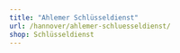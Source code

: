 ```yaml
---
title: "Ahlemer Schlüsseldienst"
url: /hannover/ahlemer-schluesseldienst/
shop: Schlüsseldienst
---
```

